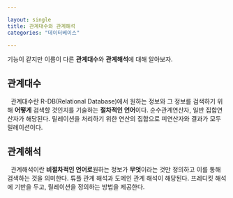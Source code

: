 ```yaml
---

layout: single
title: 관계대수와 관계해석
categories: "데이터베이스"

---  
```


기능이 같지만 이름이 다른 <strong>관계대수</strong>와 <strong>관계해석</strong>에 대해 알아보자. 

<h2>관계대수</h2>
&nbsp;&nbsp;관계대수란 R-DB(Relational Database)에서 원하는 정보와 그 정보를 검색하기 위해 <strong>어떻게</strong> 검색할 것인지를 기술하는 <strong>절차적인 언어</strong>이다. 순수관계연산자, 일반 집합연산자가 해당된다. 릴레이션을 처리하기 위한 연산의 집합으로 피연산자와 결과가 모두 릴례이션이다. 

<h2>관계해석</h2>
&nbsp;&nbsp;관계해석이란 <strong>비절차적인 언어로</strong>원하는 정보가 <strong>무엇</strong>이라는 것만 정의하고 이를 통해 검색하는 것을 의미한다. 튜플 관계 해석과 도메인 관계 해석이 해당된다. 프레디킷 해석에 기반을 두고, 릴레이션을 정의하는 방법을 제공한다. 